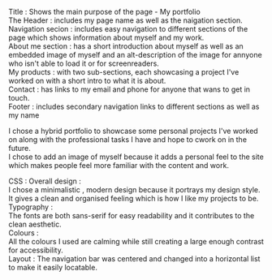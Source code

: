 Title : Shows the main purpose of the page - My portfolio <br>
The Header : includes my page name as well as the naigation section.<br>
Navigation secion : includes easy navigation to different sections of the page which shows information about myself and my work.<br>
About me section : has a short introduction about myself as well as an embedded image of myself and an alt-description of the image for annyone who isn't able to load it or for screenreaders.<br>
My products : with two sub-sections, each showcasing a project I've worked on with a short intro to what it is about.<br>
Contact : has links to my email and phone for anyone that wans to get in touch.<br>
Footer : includes secondary navigation links to different sections as well as my name <br>

I chose a hybrid portfolio to showcase some personal projects I've worked on along with the professional tasks I have and hope to cwork on in the future.<br>
I chose to add an image of myself because it adds a personal feel to the site which makes people feel more familiar with the content and work.<br>

CSS :
Overall design : <br>
  I chose a minimalistic , modern design because it portrays my design style. <br>
  It gives a clean and organised feeling which is how I like my projects to be.<br>
Typography : <br>
  The fonts are both sans-serif for easy readability and it contributes to the clean aesthetic.<br>
Colours : <br>
  All the colours I used are calming while still creating a large enough contrast for accessibility. <br>
Layout : 
  The navigation bar was centered and changed into a horizontal list to make it easily locatable. <br>
